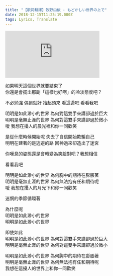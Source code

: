 ```yaml
---
title: "【歌詞翻譯】牧野由依 - もどかしい世界の上で"
date: 2018-12-15T11:25:19.000Z
tags: Lyrics, Translate
---
```


<iframe title="牧野由依 - もどかしい世界の上で" src="https://www.youtube.com/embed/m6IElKOCnPI" frameborder="0" allow="accelerometer; autoplay; clipboard-write; encrypted-media; gyroscope; picture-in-picture" allowfullscreen></iframe>

如果明天這個世界就要結束了
<br>你還是會擺出那副「這樣也好啊」的冷淡態度吧？

不必勉強 偶爾就好 抬起頭來 看這邊吧 看看我吧

明明是如此渺小的世界 為何對這雙手來講卻過於巨大
<br>明明是毫無止涯的世界 為何對這雙手來講卻過於微小
<br>噯 我想在擾人的晨光裡和你一同歡笑

是從什麼時候開始呢 失去了自信開始欺騙自己
<br>明明在建著的是逃避的路 回神過來卻造出了迷宮

你嘆息的姿態還是會轉變為笑臉對吧？我想相信

看看我吧

明明是如此渺小的世界 為何胸中的期待在膨脹著
<br>明明是毫無止涯的世界 為何無法抱有任和期待呢
<br>噯 我想在擾人的月光下和你一同歡笑

迷惘的季節循環著

為什麼呢
<br>明明是如此渺小的世界
<br>明明是如此渺小的世界

即使如此
<br>明明是如此渺小的世界 為何對這雙手來講卻過於巨大
<br>明明是毫無止涯的世界 為何對這雙手來講卻過於微小

明明是如此渺小的世界 為何胸中的期待在膨脹著
<br>明明是毫無止涯的世界 為何無法抱有任和期待呢
<br>我想在這擾人的世界上和你一同歡笑

